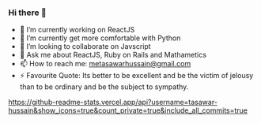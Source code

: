 ### Hi there 👋

- 🔭 I’m currently working on ReactJS
- 🌱 I’m currently get more comfortable with Python
- 👯 I’m looking to collaborate on Javscript
- 💬 Ask me about ReactJS, Ruby on Rails and Mathametics
- 📫 How to reach me: metasawarhussain@gmail.com
- ⚡ Favourite Quote: Its better to be excellent and be the victim of jelousy than to be ordinary and be the subject to sympathy.

https://github-readme-stats.vercel.app/api?username=tasawar-hussain&show_icons=true&count_private=true&include_all_commits=true

